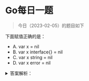 # Go每日一题

> 今日（2023-02-05）的题目如下

下面赋值正确的是：

- A. var x = nil
- B. var x interface{} = nil
- C. var x string = nil
- D. var x error = nil

<details>
<summary>答案解析：</summary>
<div>

参考答案及解析：BD。

这道题考的知识点是 nil。nil 只能赋值给指针、chan、func、interface、map 或 slice 类型的变量。强调下 D 选项的 error 类型，它是一种内置接口类型，看它的源码就知道，所以 D 是对的。

```golang
type error interface {
	Error() string
}
```

### 53楼

nil 只能赋值给指针、chan、func、interface、map 或 slice 类型的变量。


</div>
</details>